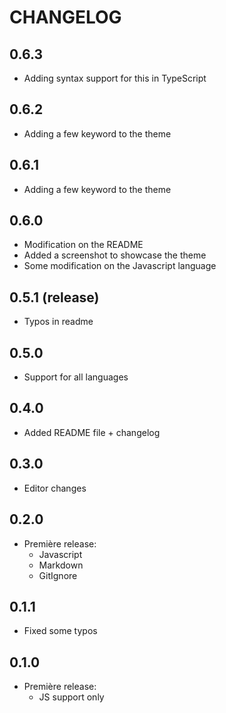 # CHANGELOG

## 0.6.3

- Adding syntax support for this in TypeScript

## 0.6.2

- Adding a few keyword to the theme

## 0.6.1

- Adding a few keyword to the theme

## 0.6.0

- Modification on the README
- Added a screenshot to showcase the theme
- Some modification on the Javascript language

## 0.5.1 (release)

- Typos in readme

## 0.5.0

- Support for all languages

## 0.4.0

- Added README file + changelog

## 0.3.0

- Editor changes

## 0.2.0

- Première release:
  - Javascript
  - Markdown
  - GitIgnore

## 0.1.1

- Fixed some typos

## 0.1.0

- Première release:
  - JS support only
